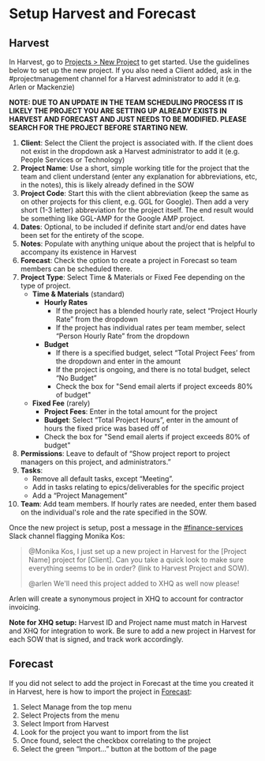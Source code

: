 # Setup Harvest and Forecast

## Harvest

In Harvest, go to [Projects > New Project](https://xwp.harvestapp.com/projects/new)  to get started. Use the guidelines below to set up the new project. If you also need a Client added, ask in the #projectmanagement channel for a Harvest administrator to add it (e.g. Arlen or Mackenzie)

**NOTE: DUE TO AN UPDATE IN THE TEAM SCHEDULING PROCESS IT IS LIKELY THE PROJECT YOU ARE SETTING UP ALREADY EXISTS IN HARVEST AND FORECAST AND JUST NEEDS TO BE MODIFIED. PLEASE SEARCH FOR THE PROJECT BEFORE STARTING NEW.**

1. **Client**: Select the Client the project is associated with. If the client does not exist in the dropdown ask a Harvest administrator to add it (e.g. People Services or Technology)
2. **Project Name**: Use a short, simple working title for the project that the team and client understand (enter any explanation for abbreviations, etc, in the notes), this is likely already defined in the SOW
3. **Project Code**: Start this with the client abbreviation (keep the same as on other projects for this client, e.g. GGL for Google). Then add a very short (1-3 letter) abbreviation for the project itself. The end result would be something like GGL-AMP for the Google AMP project.
4. **Dates**: Optional, to be included if definite start and/or end dates have been set for the entirety of the scope.
5. **Notes**: Populate with anything unique about the project that is helpful to accompany its existence in Harvest
6. **Forecast**: Check the option to create a project in Forecast so team members can be scheduled there.
7. **Project Type**: Select Time & Materials or Fixed Fee depending on the type of project.
   * **Time & Materials** (standard)
     * **Hourly Rates**
       * If the project has a blended hourly rate, select “Project Hourly Rate” from the dropdown
       * If the project has individual rates per team member, select “Person Hourly Rate” from the dropdown
     * **Budget**
       * If there is a specified budget, select “Total Project Fees’ from the dropdown and enter in the amount
       * If the project is ongoing, and there is no total budget, select “No Budget”
       * Check the box for "Send email alerts if project exceeds 80% of budget"
   * **Fixed Fee** (rarely)
     * **Project Fees**: Enter in the total amount for the project
     * **Budget**: Select “Total Project Hours”, enter in the amount of hours the fixed price was based off of
     * Check the box for "Send email alerts if project exceeds 80% of budget"
8. **Permissions**: Leave to default of “Show project report to project managers on this project, and administrators.”
9. **Tasks**:&#x20;
   * Remove all default tasks, except “Meeting”.&#x20;
   * Add in tasks relating to epics/deliverables for the specific project
   * Add a “Project Management”
10. **Team**: Add team members. If hourly rates are needed, enter them based on the individual's role and the rate specified in the SOW.

Once the new project is setup, post a message in the [#finance-services](https://app.slack.com/client/T02UB976M/C4W8CE727) Slack channel flagging Monika Kos:

> @Monika Kos, I just set up a new project in Harvest for the \[Project Name] project for \[Client]. Can you take a quick look to make sure everything seems to be in order?  (link to Harvest Project and SOW).
>
> @arlen We'll need this project added to XHQ as well now please!

Arlen will create a synonymous project in XHQ to account for contractor invoicing.

**Note for XHQ setup:** Harvest ID and Project name must match in Harvest and XHQ for integration to work. Be sure to add a new project in Harvest for each SOW that is signed, and track work accordingly.

## Forecast

If you did not select to add the project in Forecast at the time you created it in Harvest, here is how to import the project in [Forecast](https://forecastapp.com/559059/schedule/projects):

1. Select Manage from the top menu
2. Select Projects from the menu
3. Select Import from Harvest
4. Look for the project you want to import from the list
5. Once found, select the checkbox correlating to the project
6. Select the green “Import…” button at the bottom of the page
